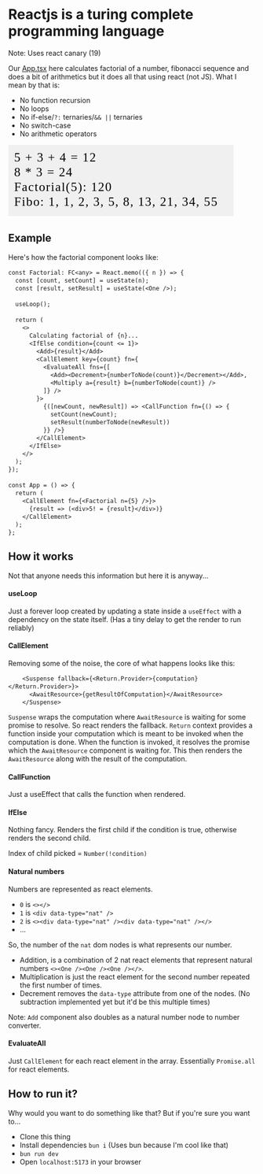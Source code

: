 # Reactjs is a turing complete programming language

Note: Uses react canary (19)

Our [App.tsx](./src/App.tsx) here calculates factorial of a number, fibonacci sequence and does a bit of arithmetics but it does all that using react (not JS). What I mean by that is:
- No function recursion
- No loops
- No if-else/`?:` ternaries/`&& ||` ternaries
- No switch-case
- No arithmetic operators

![Screenshot](./screenshot.jpg)


## Example
Here's how the factorial component looks like:
```tsx
const Factorial: FC<any> = React.memo(({ n }) => {
  const [count, setCount] = useState(n);
  const [result, setResult] = useState(<One />);

  useLoop();

  return (
    <>
      Calculating factorial of {n}...
      <IfElse condition={count <= 1}>
        <Add>{result}</Add>
        <CallElement key={count} fn={
          <EvaluateAll fns={[
            <Add><Decrement>{numberToNode(count)}</Decrement></Add>,
            <Multiply a={result} b={numberToNode(count)} />
          ]} />
        }>
          {([newCount, newResult]) => <CallFunction fn={() => {
            setCount(newCount);
            setResult(numberToNode(newResult))
          }} />}
        </CallElement>
      </IfElse>
    </>
  );
});

const App = () => {
  return (
    <CallElement fn={<Factorial n={5} />}>
      {result => (<div>5! = {result}</div>)}
    </CallElement>
  );
};
```


## How it works
Not that anyone needs this information but here it is anyway...

#### useLoop
Just a forever loop created by updating a state inside a `useEffect` with a dependency on the state itself. (Has a tiny delay to get the render to run reliably)

#### CallElement
Removing some of the noise, the core of what happens looks like this:
```tsx
    <Suspense fallback={<Return.Provider>{computation}</Return.Provider>}>
      <AwaitResource>{getResultOfComputation}</AwaitResource>
    </Suspense>
```

`Suspense` wraps the computation where `AwaitResource` is waiting for some promise to resolve. So react renders the fallback.
`Return` context provides a function inside your computation which is meant to be invoked when the computation is done.
When the function is invoked, it resolves the promise which the `AwaitResource` component is waiting for.
This then renders the `AwaitResource` along with the result of the computation.


#### CallFunction
Just a useEffect that calls the function when rendered.


#### IfElse
Nothing fancy. Renders the first child if the condition is true, otherwise renders the second child.

Index of child picked = `Number(!condition)`


#### Natural numbers
Numbers are represented as react elements.
- `0` is `<></>`
- `1` is `<div data-type="nat" />`
- `2` is `<><div data-type="nat" /><div data-type="nat" /></>`
- ...

So, the number of the `nat` dom nodes is what represents our number.
- Addition, is a combination of 2 nat react elements that represent natural numbers `<><One /><One /><One /></>`.
- Multiplication is just the react element for the second number repeated the first number of times.
- Decrement removes the `data-type` attribute from one of the nodes. (No subtraction implemented yet but it'd be this multiple times)

Note: `Add` component also doubles as a natural number node to number converter.

#### EvaluateAll
Just `CallElement` for each react element in the array. Essentially `Promise.all` for react elements.


## How to run it?
Why would you want to do something like that? But if you're sure you want to...

- Clone this thing
- Install dependencies `bun i` (Uses bun because I'm cool like that)
- `bun run dev`
- Open `localhost:5173` in your browser

